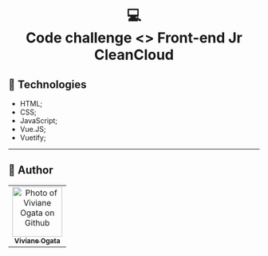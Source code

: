 <h1 align="center">
  💻<br>Code challenge <> Front-end Jr CleanCloud
</h1>

## 💼 Technologies

- HTML;
- CSS;
- JavaScript;
- Vue.JS;
- Vuetify;

---

## 🦄 Author<br>
<table>
  <tr>
    <td align="center">
      <a href="https://github.com/viviogata">
        <img src="https://avatars.githubusercontent.com/viviogata" width="100px;" alt="Photo of Viviane Ogata on Github"/><br>
        <sub>
          <b>Viviane Ogata</b>
        </sub>
      </a>
    </td>
  </tr>
</table>
